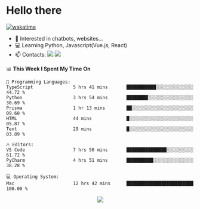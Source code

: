 # Hello there

[![wakatime](https://wakatime.com/badge/user/018bd4cf-9224-4729-b4f3-31fc6a93ca34.svg)](https://wakatime.com/@flamescoder)

- 👀 Interested in chatbots, websites...
- 💻 Learning Python, Javascript(Vue.js, React)
- 📫 Contacts: <a href="https://t.me/FlameCoder0_0" target="_blank"><img src="https://img.shields.io/badge/telegram-0088cc?logo=telegram&logoColor=white"/></a> <a href="https://discord.gg/3wt8QRndjm" target="_blank"><img src="https://img.shields.io/badge/discord-5865F2?logo=discord&logoColor=white"/></a>

<!--START_SECTION:waka-->
📊 **This Week I Spent My Time On** 

```text
💬 Programming Languages: 
TypeScript               5 hrs 41 mins       ███████████░░░░░░░░░░░░░░   44.72 % 
Python                   3 hrs 54 mins       ████████░░░░░░░░░░░░░░░░░   30.69 % 
Prisma                   1 hr 13 mins        ██░░░░░░░░░░░░░░░░░░░░░░░   09.60 % 
HTML                     44 mins             █░░░░░░░░░░░░░░░░░░░░░░░░   05.87 % 
Text                     29 mins             █░░░░░░░░░░░░░░░░░░░░░░░░   03.89 % 

🔥 Editors: 
VS Code                  7 hrs 50 mins       ███████████████░░░░░░░░░░   61.72 % 
PyCharm                  4 hrs 51 mins       ██████████░░░░░░░░░░░░░░░   38.28 % 

💻 Operating System: 
Mac                      12 hrs 42 mins      █████████████████████████   100.00 % 
```


<!--END_SECTION:waka-->

<div align="center">
  <img src="https://komarev.com/ghpvc/?username=FlamesC0der&style=flat-square&color=red"/>
</div>
